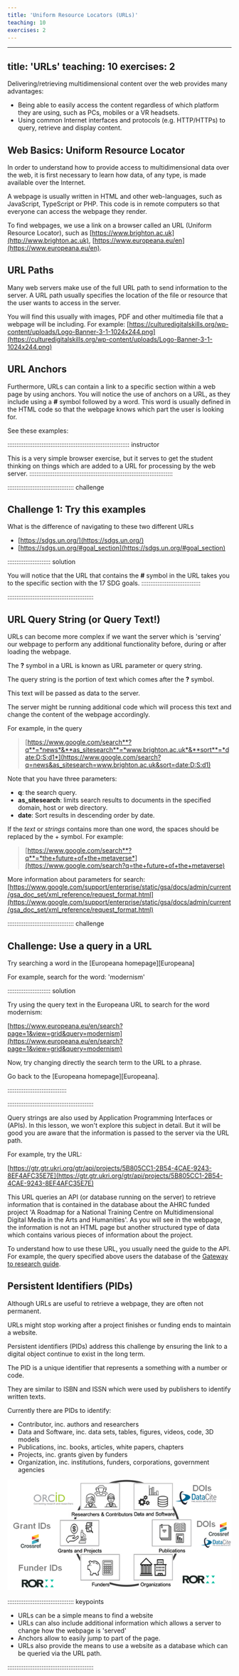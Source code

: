 ```yaml
---
title: 'Uniform Resource Locators (URLs)'
teaching: 10
exercises: 2
---
```


---
title: 'URLs'
teaching: 10
exercises: 2
---


Delivering/retrieving multidimensional content over 
the web provides many advantages:

- Being able to easily access the content regardless of which
platform they are using, such as PCs, mobiles or a VR headsets.
- Using common Internet interfaces and protocols (e.g. HTTP/HTTPs) 
to query, retrieve and display content.


## Web Basics: Uniform Resource Locator
In order to understand how to provide access to multidimensional data over the web, 
it is first necessary  to learn how data, of any type, 
is made available over the Internet.

A webpage is usually written in HTML and other web-languages, 
such as JavaScript, TypeScript or PHP. This code is 
in remote computers so that everyone can access the webpage they render.

To find webpages, we use 
a link on a browser 
called an URL (Uniform Resource Locator),
such as [https://www.brighton.ac.uk](http://www.brighton.ac.uk), 
[https://www.europeana.eu/en](https://www.europeana.eu/en). 

## URL Paths
Many web servers make use of the full URL path to send information
to the server. A URL path usually specifies the location of the file 
or resource that the user wants to access in the server. 

You will find this usually with images, PDF and other multimedia file that
a webpage will be including. For example:
[https://culturedigitalskills.org/wp-content/uploads/Logo-Banner-3-1-1024x244.png](https://culturedigitalskills.org/wp-content/uploads/Logo-Banner-3-1-1024x244.png)


## URL Anchors

Furthermore, URLs can contain a link to a specific section within a web page
by using anchors. You will notice the use of anchors on a URL, as they 
include using a **#** symbol followed by a word. This word is usually defined
in the HTML code so that the webpage knows which part the user is looking for.

See these examples:

:::::::::::::::::::::::::::::::::::::::::::::::::::::::::::::::::::: instructor

This is a very simple browser exercise, but it serves to get
the student thinking on things which are added to a URL for
processing by the web server.
::::::::::::::::::::::::::::::::::::::::::::::::::::::::::::::::::::::::::::::::


::::::::::::::::::::::::::::::::::::: challenge 

## Challenge 1: Try this examples

What is the difference of navigating to these two different URLs

- [https://sdgs.un.org/](https://sdgs.un.org/)
- [https://sdgs.un.org/#goal_section](https://sdgs.un.org/#goal_section)

:::::::::::::::::::::::: solution 

You will notice that the URL that contains the **#** symbol in the URL
takes you to the specific section with the 17 SDG goals.
:::::::::::::::::::::::::::::::::

::::::::::::::::::::::::::::::::::::::::::::::::

## URL Query String (or Query Text!)

URLs can become more complex if we want the server which
is 'serving' our webpage to perform any additional 
functionality before, during or
after loading the webpage. 

The **?** symbol in a URL
is known as URL parameter or query string.

The query string is the portion of text 
which comes after the 
**?** symbol.

This text will be 
passed as data to the server.

The server might be running additional 
code which will process this text
and change the content of the webpage accordingly.

For example, in the query

>[https://www.google.com/search**?q**=*news*&**as_sitesearch**=*www.brighton.ac.uk*&**sort**=*date:D:S:d1*](https://www.google.com/search?q=news&as_sitesearch=www.brighton.ac.uk&sort=date:D:S:d1)

Note that you have three parameters:

- **q**: the search query.
- **as_sitesearch**: limits search results to documents in the specified domain, 
host or web directory.
- **date**: Sort results in descending order by date.

If the *text* or *strings* contains more than one word,
the spaces should be replaced by the + symbol. For example:

>[https://www.google.com/search**?q**=*the+future+of+the+metaverse*](https://www.google.com/search?q=the+future+of+the+metaverse)


More information about parameters for search: [https://www.google.com/support/enterprise/static/gsa/docs/admin/current/gsa_doc_set/xml_reference/request_format.html](https://www.google.com/support/enterprise/static/gsa/docs/admin/current/gsa_doc_set/xml_reference/request_format.html)

::::::::::::::::::::::::::::::::::::: challenge 

## Challenge: Use a query in a URL

Try searching a word in the [Europeana homepage][Europeana]

For example, search for the word: 'modernism'

:::::::::::::::::::::::: solution 

Try using the query text in the Europeana URL to search for the word modernism:

[https://www.europeana.eu/en/search?page=1&view=grid&query=modernism](https://www.europeana.eu/en/search?page=1&view=grid&query=modernism)

Now, try changing directly the search term to the URL to a phrase.

Go back to the [Europeana homepage][Europeana].


:::::::::::::::::::::::::::::::::

::::::::::::::::::::::::::::::::::::::::::::::::



Query strings are also used by Application Programming Interfaces or (APIs).
In this lesson, we won't explore this subject in detail. 
But it will be
good you are aware that the information is 
passed to the server via the URL path.

For example, try the URL:

[https://gtr.gtr.ukri.org/gtr/api/projects/5B805CC1-2B54-4CAE-9243-8EF4AFC35E7E](https://gtr.gtr.ukri.org/gtr/api/projects/5B805CC1-2B54-4CAE-9243-8EF4AFC35E7E) 

This URL queries an API (or database running on the server)
to retrieve information that is contained in the database
about the AHRC funded project 'A Roadmap for a National Training Centre 
on Multidimensional Digital Media in the Arts and Humanities'. As you will see in the
webpage, the information is not an HTML page but another structured type of
data which contains various pieces of information about the project.

To understand how to use these URL, you usually need the guide to the API.
For example, the query specified above users the database of the
[Gateway to research guide](https://gtr.ukri.org/resources/GtR-2-API-v1.7.5.pdf).

## Persistent Identifiers (PIDs)

Although URLs are useful to retrieve a webpage, they are often not permanent. 

URLs might stop working after a project finishes
or funding ends to maintain a website.

Persistent identifiers (PIDs) address this challenge by ensuring 
the link to a digital object continue to exist in the long term.

The PID is a unique identifier that represents a something with a number or code.

They are similar to ISBN and ISSN which were used by publishers to
identify written texts.

Currently there are PIDs to identify:

- Contributor, inc. authors and researchers
- Data and Software, inc. data sets, tables, figures, videos, code, 3D models
- Publications, inc. books, articles, white papers, chapters
- Projects, inc. grants given by funders
- Organization, inc. institutions, funders, corporations, government agencies


![PIDs and their metadata &copy; PID Competence Centre](fig/csm_open_science_circle_debe279d30.png)


::::::::::::::::::::::::::::::::::::: keypoints 

- URLs can be a simple means to find a website
- URLs can also include additional information which allows a server to change how the webpage is 'served'
- Anchors allow to easily jump to part of the page.
- URLs also provide the means to use a website as a database which can be queried via the URL path.

::::::::::::::::::::::::::::::::::::::::::::::::
